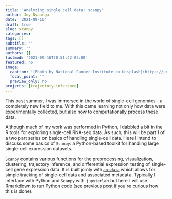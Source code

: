 ```yaml
---
title: 'Analyzing single cell data: scanpy'
author: Joy Nyaanga
date: '2021-09-16'
draft: true
slug: scanpy
categories: 
tags: []
subtitle: ''
summary: ''
authors: []
lastmod: '2021-09-16T20:51:42-05:00'
featured: no
image:
  caption: '[Photo by National Cancer Institute on Unsplash](https://unsplash.com/photos/bwMhq_itmMU?utm_source=unsplash&utm_medium=referral&utm_content=creditShareLink)'
  focal_point: ''
  preview_only: no
projects: [trajectory-inference]
---
```

This past summer, I was immersed in the world of single-cell genomics - a completely new field to me. With this came learning not only how data were experimentally collected, but also how to computationally process these data. 
  
Although much of my work was performed in Python, I dabbled a bit in the R tools for exploring single-cell RNA-seq data. As such, this will be part 1 of a two part series on basics of handling single-cell data. Here I intend to discuss some basics of `Scanpy`: a Python-based toolkit for handling large single-cell expression datasets. 

[`Scanpy`](https://scanpy.readthedocs.io/en/stable/) contains various functions for the preprocessing, visualization, clustering, trajectory inference, and differential expression testing of single-cell gene expression data. It is built joinly with [`anndata`](https://anndata.readthedocs.io/en/latest/) which allows for simple tracking of single-cell data and associated metadata. Typically I interface with Python and `Scanpy` with `jupyterlab` but here I will use Rmarkdown to run Python code (see previous [post](/post/r-python) if you're curious how this is done). 











